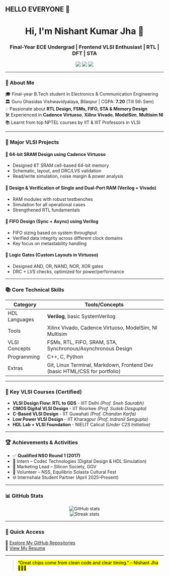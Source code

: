 ## HELLO EVERYONE 👋
<h1 align="center">Hi, I'm Nishant Kumar Jha 👋</h1>
<h3 align="center">Final-Year ECE Undergrad | Frontend VLSI Enthusiast | RTL | DFT | STA</h3>

<p align="center">
  <a href="https://nishant-jha-portfolio.lovable.app"><img src="https://img.shields.io/badge/Portfolio-Live-blue?style=for-the-badge&logo=google-chrome" /></a>
  <a href="https://www.linkedin.com/in/nishant-jha777/"><img src="https://img.shields.io/badge/LinkedIn-Nishant--Jha-blue?style=for-the-badge&logo=linkedin" /></a>
  <a href="mailto:jhanishant0123@gmail.com"><img src="https://img.shields.io/badge/Email-Me-green?style=for-the-badge&logo=gmail" /></a>
</p>

---

### 🧠 About Me

🎓 Final-year B.Tech student in Electronics & Communication Engineering  
🏛️ Guru Ghasidas Vishwavidyalaya, Bilaspur | CGPA: **7.20** (Till 5th Sem)  
💡 Passionate about **RTL Design, FSMs, FIFO, STA & Memory Design**  
🛠️ Experienced in **Cadence Virtuoso**, **Xilinx Vivado**, **ModelSim**, **Multisim NI**  
📚 Learnt from top NPTEL courses by IIT & IIIT Professors in VLSI  

---

### 🚀 Major VLSI Projects

#### 🔷 64-bit SRAM Design using Cadence Virtuoso
- Designed 6T SRAM cell-based 64-bit memory
- Schematic, layout, and DRC/LVS validation
- Read/write simulation, noise margin & power analysis

#### 🔷 Design & Verification of Single and Dual-Port RAM (Verilog + Vivado)
- RAM modules with robust testbenches
- Simulation for all operational cases
- Strengthened RTL fundamentals

#### 🔷 FIFO Design (Sync + Async) using Verilog
- FIFO sizing based on system throughput
- Verified data integrity across different clock domains
- Key focus on metastability handling

#### 🔷 Logic Gates (Custom Layouts in Virtuoso)
- Designed AND, OR, NAND, NOR, XOR gates
- DRC + LVS checks, optimized for power/performance

---

### 📚 Core Technical Skills

| Category         | Tools/Concepts                                                                 |
|------------------|--------------------------------------------------------------------------------|
| HDL Languages    | **Verilog**, basic SystemVerilog                                               |
| Tools            | Xilinx Vivado, Cadence Virtuoso, ModelSim, NI Multisim                         |
| VLSI Concepts    | FSMs, RTL, FIFO, SRAM, STA, Synchronous/Asynchronous Design                    |
| Programming      | C++, C, Python                                                                 |
| Extras           | Git, Linux Terminal, Markdown, Frontend Dev (basic HTML/CSS for portfolio)     |

---

### 📜 Key VLSI Courses (Certified)

- **VLSI Design Flow: RTL to GDS** - IIIT Delhi *(Prof. Sneh Saurabh)*
- **CMOS Digital VLSI Design** - IIT Roorkee *(Prof. Sudeb Dasgupta)*
- **C-Based VLSI Design** - IIT Guwahati *(Prof. Chandan Karfa)*
- **Low Power VLSI Design** - IIT Kharagpur *(Prof. Indranil Sengupta)*
- **HDL Lab + VLSI Foundation** - NIELIT Calicut *(Under C2S Initiative)*

---

### 🏆 Achievements & Activities

- ✅ **Qualified NSO Round 1 (2017)**
- 🧠 Intern – Codec Technologies (Digital Design & HDL Simulation)
- 📣 Marketing Lead – Silicon Society, GGV
- 🤝 Volunteer – NSS, Equilibrio Solasta Cultural Fest
- 🌐 Internshala Student Partner (April 2025–Present)

---

### 📊 GitHub Stats

<p align="center">
  <img src="https://github-readme-stats.vercel.app/api?username=jhanishant0123&show_icons=true&theme=radical" alt="GitHub stats" />
  <br>
  <img src="https://github-readme-streak-stats.herokuapp.com?user=jhanishant0123&theme=dark" alt="Streak stats" />
</p>

---

### 🔗 Quick Access

📂 [Explore My GitHub Repositories](https://github.com/jhanishant0123?tab=repositories)  
📄 [View My Resume](https://drive.google.com/file/d/1pD4SBYTTI0GGCDXX2cUoFMDgeE_UUCgb/view)

---

> <mark>“Great chips come from clean code and clear timing.” – Nishant Jha 👨‍💻🔧</mark>
 


<!--
**jhanishant0123/jhanishant0123** is a ✨ _special_ ✨ repository because its `README.md` (this file) appears on your GitHub profile.

Here are some ideas to get you started:

- 🔭 I’m currently working on ...
- 🌱 I’m currently learning ...
- 👯 I’m looking to collaborate on ...
- 🤔 I’m looking for help with ...
- 💬 Ask me about ...
- 📫 How to reach me: ...
- 😄 Pronouns: ...
- ⚡ Fun fact: ...
-->
